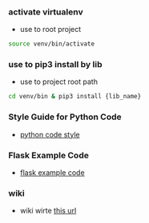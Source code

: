 
### activate virtualenv 

* use to root project

```bash
source venv/bin/activate
```

### use to pip3 install by lib 

* use to project root path

```bash
cd venv/bin & pip3 install {lib_name}
```

### Style Guide for Python Code 

* [python code style](https://peps.python.org/pep-0008/)


### Flask Example Code 

* [flask example code](flask-restful.readthedocs.io/en/latest/)


### wiki 

* wiki wirte [this url](https://github.com/jgspark/py-flask3/wiki)
